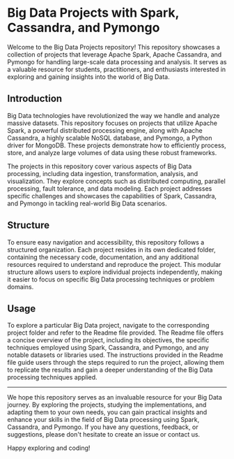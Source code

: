 # Big Data Projects with Spark, Cassandra, and Pymongo

Welcome to the Big Data Projects repository! This repository showcases a collection of projects that leverage Apache Spark, Apache Cassandra, and Pymongo for handling large-scale data processing and analysis. It serves as a valuable resource for students, practitioners, and enthusiasts interested in exploring and gaining insights into the world of Big Data.

## Introduction

Big Data technologies have revolutionized the way we handle and analyze massive datasets. This repository focuses on projects that utilize Apache Spark, a powerful distributed processing engine, along with Apache Cassandra, a highly scalable NoSQL database, and Pymongo, a Python driver for MongoDB. These projects demonstrate how to efficiently process, store, and analyze large volumes of data using these robust frameworks.

The projects in this repository cover various aspects of Big Data processing, including data ingestion, transformation, analysis, and visualization. They explore concepts such as distributed computing, parallel processing, fault tolerance, and data modeling. Each project addresses specific challenges and showcases the capabilities of Spark, Cassandra, and Pymongo in tackling real-world Big Data scenarios.

## Structure

To ensure easy navigation and accessibility, this repository follows a structured organization. Each project resides in its own dedicated folder, containing the necessary code, documentation, and any additional resources required to understand and reproduce the project. This modular structure allows users to explore individual projects independently, making it easier to focus on specific Big Data processing techniques or problem domains.

## Usage

To explore a particular Big Data project, navigate to the corresponding project folder and refer to the Readme file provided. The Readme file offers a concise overview of the project, including its objectives, the specific techniques employed using Spark, Cassandra, and Pymongo, and any notable datasets or libraries used. The instructions provided in the Readme file guide users through the steps required to run the project, allowing them to replicate the results and gain a deeper understanding of the Big Data processing techniques applied.


---

We hope this repository serves as an invaluable resource for your Big Data journey. By exploring the projects, studying the implementations, and adapting them to your own needs, you can gain practical insights and enhance your skills in the field of Big Data processing using Spark, Cassandra, and Pymongo. If you have any questions, feedback, or suggestions, please don't hesitate to create an issue or contact us.

Happy exploring and coding!
